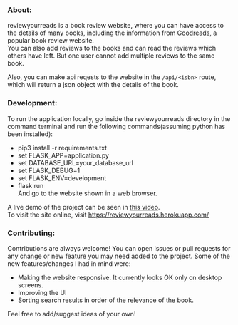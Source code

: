 ### About:  
reviewyourreads is a book review website, where you can have access to the details of many books, including the information from [Goodreads](https://www.goodreads.com/), a popular book review website.  
You can also add reviews to the books and can read the reviews which others have left. But one user cannot add multiple reviews to the same book.  

Also, you can make api reqests to the website in the ```/api/<isbn>``` route, which will return a json object with the details of the book.

### Development:  
To run the application locally, go inside the reviewyourreads directory in the command terminal and run the following commands(assuming python has been installed):
 -  pip3 install -r requirements.txt   
 -  set FLASK_APP=application.py
 -  set DATABASE_URL=your_database_url
 -  set FLASK_DEBUG=1
 -  set FLASK_ENV=development
 -  flask run     
And go to the website shown in a web browser. 

A live demo of the project can be seen in [this video](https://www.youtube.com/watch?v=nT2MdSfuj5Q).   
To visit the site online, visit https://reviewyourreads.herokuapp.com/

### Contributing:    
Contributions are always welcome! You can open issues or pull requests for any change or new feature you may need added to the project. Some of the new features/changes I had in mind were:
 - Making the website responsive. It currently looks OK only on desktop screens.
 - Improving the UI
 - Sorting search results in order of the relevance of the book.
 
 Feel free to add/suggest ideas of your own!
